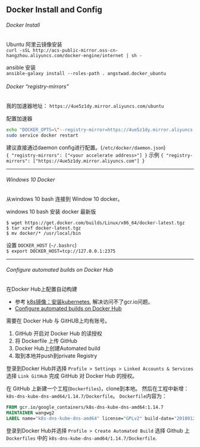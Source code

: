 ## Docker Install and Config

###### Docker Install
Ubuntu 阿里云镜像安装  
`curl -sSL http://acs-public-mirror.oss-cn-hangzhou.aliyuncs.com/docker-engine/internet | sh -`

ansible 安装  
`ansible-galaxy install --roles-path . angstwad.docker_ubuntu`

###### Docker “registry-mirrors”
我的加速器地址： `https://4ue5z1dy.mirror.aliyuncs.com/ubuntu`  

配置加速器
```bash
echo "DOCKER_OPTS=\"--registry-mirror=https://4ue5z1dy.mirror.aliyuncs.com\"" | sudo tee -a /etc/default/docker
sudo service docker restart
```

建议直接通过daemon config进行配置。(`/etc/docker/daemon.json`)  
`{ "registry-mirrors": ["<your accelerate address>"] }`
示例
`{ "registry-mirrors": ["https://4ue5z1dy.mirror.aliyuncs.com"] }`

---
###### Windows 10 Docker
从windows 10 bash 连接到 Window 10 docker。

windows 10 bash 安装 docker 最新版
```
$ wget https://get.docker.com/builds/Linux/x86_64/docker-latest.tgz
$ tar xzvf docker-latest.tgz
$ mv docker/* /usr/local/bin
```

设置 `DOCKER_HOST` (`~/.bashrc`)  
`$ export DOCKER_HOST=tcp://127.0.0.1:2375`


---
###### Configure automated builds on Docker Hub
在Docker Hub上配置自动构建
* 参考 [k8s镜像：安装kubernetes](https://studygolang.com/articles/10521), 解决访问不了gcr.io问题。 
* [Configure automated builds on Docker Hub](https://docs.docker.com/docker-hub/builds/)

需要在 Docker Hub 与 GitHUB上均有账号。
1. GitHub 开启对 Docker Hub 的读授权
2. 将 Dockerfile 上传 GitHub
3. Docker Hub上创建Automated build
4. 取到本地并push到private Registry

登录到Docker Hub并选择 `Profile > Settings > Linked Accounts & Services`
选择 `Link GitHub` 完成 GitHub 对 Docker Hub 的授权。 

在 GitHub 上新建一个工程(`Dockerfiles`)，clone到本地。
然后在工程中新增： `k8s-dns-kube-dns-amd64/1.14.7/Dockerfile`。 
`Dockerfile`内容为：
```dockerfile
FROM gcr.io/google_containers/k8s-dns-kube-dns-amd64:1.14.7
MAINTAINER wangwg2
LABEL name="k8s-dns-kube-dns-amd64" license="GPLv2" build-date="20180129"
```

登录到Docker Hub并选择 `Profile > Create Automated Build`
选择 Github 上 `Dockerfiles` 中的 `k8s-dns-kube-dns-amd64/1.14.7/Dockerfile`.